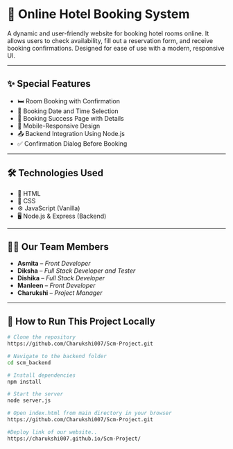 # 🏨 Online Hotel Booking System

A dynamic and user-friendly website for booking hotel rooms online. It allows users to check availability, fill out a reservation form, and receive booking confirmations. Designed for ease of use with a modern, responsive UI.

---

## ✨ Special Features

- 🛏️ Room Booking with Confirmation
- 📅 Booking Date and Time Selection
- 🧾 Booking Success Page with Details
- 📱 Mobile-Responsive Design
- 📤 Backend Integration Using Node.js
- ✅ Confirmation Dialog Before Booking

---

## 🛠 Technologies Used

- 🎨 HTML  
- 🎨 CSS  
- ⚙️ JavaScript (Vanilla)  
- 🖥️ Node.js & Express (Backend)

---

## 👩‍💻 Our Team Members

- **Asmita** – *Front Developer*
- **Diksha** – *Full Stack Developer and Tester*
- **Dishika** – *Full Stack Developer*
- **Manleen** – *Front Developer*
- **Charukshi** – *Project Manager*

---

## 🧪 How to Run This Project Locally

```bash
# Clone the repository
https://github.com/Charukshi007/Scm-Project.git

# Navigate to the backend folder
cd scm_backend

# Install dependencies
npm install

# Start the server
node server.js

# Open index.html from main directory in your browser
https://github.com/Charukshi007/Scm-Project.git

#Deploy link of our website..
https://charukshi007.github.io/Scm-Project/

